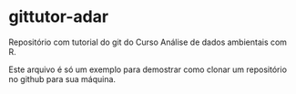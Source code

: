 # gittutor-adar
Repositório com tutorial do git do Curso Análise de dados ambientais com R.

Este arquivo é só um exemplo para demostrar como clonar um repositório no github para sua máquina.

